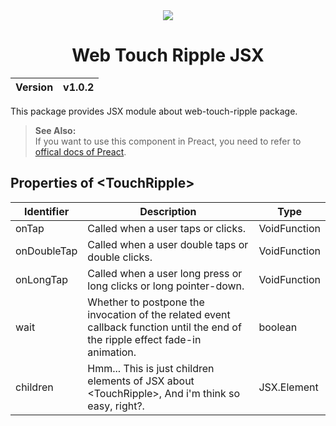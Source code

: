 <div align="center">
    <img src="https://github.com/user-attachments/assets/ea852c1b-c9b0-4509-ad36-1e3c076b1924">
    <h1>Web Touch Ripple JSX</h1>
    <table>
        <thead>
          <tr>
            <th>Version</th>
            <th>v1.0.2</th>
          </tr>
        </tbody>
    </table>
</div>

This package provides JSX module about web-touch-ripple package.

> __See Also:__<br>
> If you want to use this component in Preact, you need to refer to [offical docs of Preact](https://preactjs.com/guide/v10/getting-started#aliasing-react-to-preact).

## Properties of \<TouchRipple\>

| Identifier | Description | Type
| ------ | ------ | ------
| onTap | Called when a user taps or clicks. | VoidFunction
| onDoubleTap | Called when a user double taps or double clicks. | VoidFunction
| onLongTap | Called when a user long press or long clicks or long pointer-down. | VoidFunction
| wait | Whether to postpone the invocation of the related event callback function until the end of the ripple effect fade-in animation. | boolean
| children | Hmm... This is just children elements of JSX about \<TouchRipple\>, And i'm think so easy, right?. | JSX.Element
